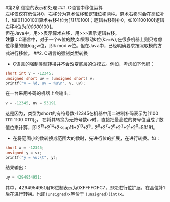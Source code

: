 #第2章 信息的表示和处理
##1. C语言中移位运算  
左移仅仅在低位补0，右移分为算术位移和逻辑位移两种。算术右移时会在高位补1，如[01100100]算术右移4位为[*1111*0100]；逻辑右移则补0，如[01100100]逻辑右移4位为[*0000*0100]。  
但在Java中，用>>表示算术右移，用>>>表示逻辑右移。  
**注意**：C语言中，对于一个w位的数,如果移动k位(k>=w),在很多机器上则只考虑位移量的低log<sub>2</sub>w位，即k mod w位。但在Java中，已经明确要求按照取模的方式进行移位。
##2. C语言的强制类型转换  
* C语言的强制类型转换并不会改变底层的位模式。例如，考虑如下代码： 

```c
short int v = -12345;
unsigned short uv = (unsigned short) v;
printf("v = %d, uv = %u\n", v, uv);
```
在一台采用补码的机器上会输出：
```c
v = -12345, uv = 53191
```
这是因为，类型为short的有符号数-12345在机器中用二进制补码表示为[1100 1111 1100 0111]<sub>2</sub>，
在将其转换为无符号数uv时，直接把最高位的符号位当成了数值位来计算，即
2<sup>15</sup>+2<sup>14</sup>+2<sup11</sup>+2<sup>10</sup>+2<sup>9</sup>+
2<sup>8</sup>+2<sup>7</sup>+2<sup>6</sup>+2<sup>2</sup>+2<sup>1</sup>+2<sup>0</sup>=53191。
* 在将范围小的数转换成范围大的数时，先进行位的扩展，在进行转换。如：

```c
short x = -12345;
unsigned y = sx;
printf("y = %u:\t", y);
```

结果输出：

```c
uy = 4294954951:
```
其中，4294954951用16进制表示为0XFFFFCFC7，即先进行位扩展，在高位补1后在进行转换。也即``(unsigned)x``等价于
``(unsigned)(int)x``。
